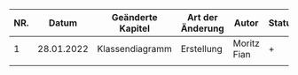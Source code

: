 
|NR.| Datum  | Geänderte Kapitel   | Art der Änderung  | Autor  | Status |
|---|---|---|---|---|---|
| 1 | 28.01.2022 | Klassendiagramm | Erstellung | Moritz Fian | +
|   |   |   |   |   |

